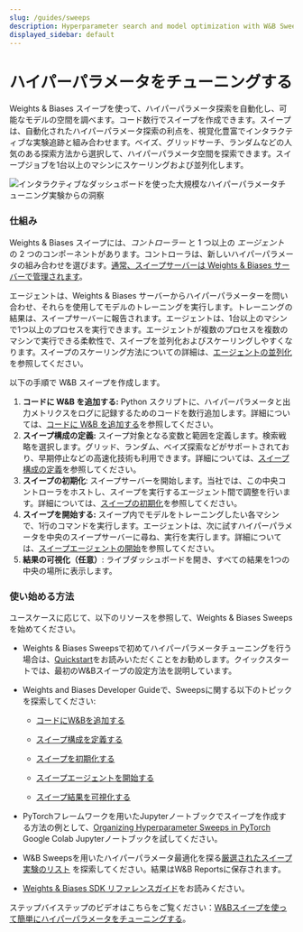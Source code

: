 ```yaml
---
slug: /guides/sweeps
description: Hyperparameter search and model optimization with W&B Sweeps
displayed_sidebar: default
---
```


# ハイパーパラメータをチューニングする

<head>
  <title>スイープでハイパーパラメータをチューニングする</title>
</head>

Weights & Biases スイープを使って、ハイパーパラメータ探索を自動化し、可能なモデルの空間を調べます。コード数行でスイープを作成できます。スイープは、自動化されたハイパーパラメータ探索の利点を、視覚化豊富でインタラクティブな実験追跡と組み合わせます。ベイズ、グリッドサーチ、ランダムなどの人気のある探索方法から選択して、ハイパーパラメータ空間を探索できます。スイープジョブを1台以上のマシンにスケーリングおよび並列化します。

![インタラクティブなダッシュボードを使った大規模なハイパーパラメータチューニング実験からの洞察](/images/sweeps/intro_what_it_is.png)

### 仕組み

Weights & Biases スイープには、_コントローラー_ と 1 つ以上の _エージェント_ の 2 つのコンポーネントがあります。コントローラは、新しいハイパーパラメータの組み合わせを選びます。[通常、スイープサーバーは Weights & Biases サーバーで管理されます](./local-controller.md)。

エージェントは、Weights & Biases サーバーからハイパーパラメーターを問い合わせ、それらを使用してモデルのトレーニングを実行します。トレーニングの結果は、スイープサーバーに報告されます。エージェントは、1台以上のマシンで1つ以上のプロセスを実行できます。エージェントが複数のプロセスを複数のマシンで実行できる柔軟性で、スイープを並列化およびスケーリングしやすくなります。スイープのスケーリング方法についての詳細は、[エージェントの並列化](./parallelize-agents.md)を参照してください。

以下の手順で W&B スイープを作成します。

1. **コードに W&B を追加する:** Python スクリプトに、ハイパーパラメータと出力メトリクスをログに記録するためのコードを数行追加します。詳細については、[コードに W&B を追加する](./add-w-and-b-to-your-code.md)を参照してください。
2. **スイープ構成の定義:** スイープ対象となる変数と範囲を定義します。検索戦略を選択します。グリッド、ランダム、ベイズ探索などがサポートされており、早期停止などの高速化技術も利用できます。詳細については、[スイープ構成の定義](./define-sweep-configuration.md)を参照してください。
3. **スイープの初期化**: スイープサーバーを開始します。当社では、この中央コントローラをホストし、スイープを実行するエージェント間で調整を行います。詳細については、[スイープの初期化](./initialize-sweeps.md)を参照してください。
4. **スイープを開始する:** スイープ内でモデルをトレーニングしたい各マシンで、1行のコマンドを実行します。エージェントは、次に試すハイパーパラメータを中央のスイープサーバーに尋ね、実行を実行します。詳細については、[スイープエージェントの開始](./start-sweep-agents.md)を参照してください。
5. **結果の可視化（任意）**: ライブダッシュボードを開き、すべての結果を1つの中央の場所に表示します。

### 使い始める方法
ユースケースに応じて、以下のリソースを参照して、Weights & Biases Sweepsを始めてください。



* Weights & Biases Sweepsで初めてハイパーパラメータチューニングを行う場合は、[Quickstart](./walkthrough.md)をお読みいただくことをお勧めします。クイックスタートでは、最初のW&Bスイープの設定方法を説明しています。

* Weights and Biases Developer Guideで、Sweepsに関する以下のトピックを探索してください:

  * [コードにW&Bを追加する](./add-w-and-b-to-your-code.md)

  * [スイープ構成を定義する](./define-sweep-configuration.md)

  * [スイープを初期化する](./initialize-sweeps.md)

  * [スイープエージェントを開始する](./start-sweep-agents.md)

  * [スイープ結果を可視化する](./visualize-sweep-results.md)

* PyTorchフレームワークを用いたJupyterノートブックでスイープを作成する方法の例として、[Organizing Hyperparameter Sweeps in PyTorch](https://colab.research.google.com/github/wandb/examples/blob/master/colabs/pytorch/Organizing\_Hyperparameter\_Sweeps\_in\_PyTorch\_with\_W%26B.ipynb#scrollTo=e43v8-9MEoYk) Google Colab Jupyterノートブックを試してください。

* W&B Sweepsを用いたハイパーパラメータ最適化を探る[厳選されたスイープ実験のリスト](./useful-resources.md) を探索してください。結果はW&B Reportsに保存されます。

* [Weights & Biases SDK リファレンスガイド](../../ref/README.md)をお読みください。



ステップバイステップのビデオはこちらをご覧ください：[W&Bスイープを使って簡単にハイパーパラメータをチューニングする](https://www.youtube.com/watch?v=9zrmUIlScdY\&ab\_channel=Weights%26Biases)。



<!-- {% embed url="http://wandb.me/sweeps-video" %} -->
